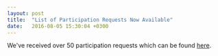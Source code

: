 ```yaml
---
layout: post
title:  "List of Participation Requests Now Available"
date:   2016-08-05 15:30:04 +0300
---
```


We've received over 50 participation requests which can be found
[here](/participants/).